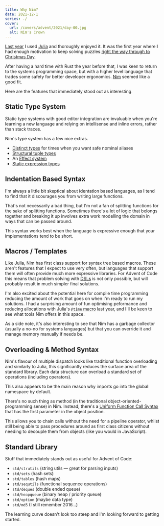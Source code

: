 ```yaml
---
title: Why Nim?
date: 2021-12-1
series: ./
cover:
  url: /covers/advent/2021/day-00.jpg
  alt: Nim's Crown
---
```


[Last year](https://adventofcode.com/2020) I used [Julia](https://julialang.org/) and thoroughly enjoyed it. It was the first year where I had enough motivation to keep solving puzzles [right the way through to Christmas Day](https://github.com/danprince/advent-of-code/tree/master/2020).

After having a hard time with Rust the year before that, I was keen to return to the systems programming space, but with a higher level language that trades some safety for better developer ergonomics. [Nim](https://nim-lang.org/) seemed like a good fit.

Here are the features that immediately stood out as interesting.

## Static Type System
Static type systems with good editor integration are invaluable when you're learning a new language and relying on intellisense and inline errors, rather than stack traces.

Nim's type system has a few nice extras.
- [Distinct types](https://nim-lang.org/docs/manual.html#types-distinct-type) for times when you want safe nominal aliases
- [Structural tuple types](https://nim-lang.org/docs/manual.html#types-tuples-and-object-types)
- An [Effect system](https://nim-lang.org/docs/manual.html#effect-system)
- [Static expression types](https://nim-lang.org/docs/manual.html#special-types-static-t)

## Indentation Based Syntax
I'm always a little bit skeptical about identation based languages, as I tend to find that it discourages you from writing large functions.

That's not necessarily a bad thing, but I'm not a fan of splitting functions for the sake of splitting functions. Sometimes there's a lot of logic that belongs together and breaking it up involves extra work modelling the domain in ways that can be passed around.

This syntax works best when the language is expressive enough that your implementations tend to be short.

## Macros / Templates
Like Julia, Nim has first class support for syntax tree based macros. These aren't features that I expect to use very often, but languages that support them will often provide much more expressive libraries. For Advent of Code this means that problem solving with [DSLs](https://en.wikipedia.org/wiki/Domain-specific_language) is not only possible, but will probably result in much simpler final solutions.

I'm also excited about the potential here for compile time programming reducing the amount of work that goes on when I'm ready to run my solutions. I had a surprising amount of fun optimising peformance and reducing allocations with Julia's [`@time` macro](https://docs.julialang.org/en/v1/base/base/#Base.@time) last year, and I'll be keen to see what tools Nim offers in this space.

As a side note, it's also interesting to see that Nim has a garbage collector (usually a no-no for systems languages) but that you can override it and manage memory manually if needs be.

## Overloading & Method Syntax
Nim's flavour of multiple dispatch looks like traditional function overloading and similarly to Julia, this significantly reduces the surface area of the standard library. Each data structure can overload a standard set of operations (including operators).

This also appears to be the main reason why imports go into the global namespace by default.

There's no such thing as method (in the traditional object-oriented-programming sense) in Nim. Instead, there's a [Uniform Function Call Syntax](https://nim-lang.org/docs/manual.html#procedures-method-call-syntax) that has the first parameter in the object position.

This allows you to chain calls without the need for a pipeline operator, whilst still being able to pass procedures around as first class citizens without needing to decouple them from objects (like you would in JavaScript).

## Standard Library
Stuff that immediately stands out as useful for Advent of Code:
- `std/strutils` (string utils — great for parsing inputs)
- `std/sets` (hash sets)
- `std/tables` (hash maps)
- `std/sequtils` (functional sequence operations)
- `std/deques` (double ended queue)
- `std/heapqueue` (binary heap / priority queue)
- `std/option` (maybe data type)
- `std/md5` (I still remember 2016...)

The learning curve doesn't look too steep and I'm looking forward to getting started.

